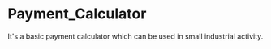 # Payment_Calculator
It's a basic payment calculator which can be used in small industrial activity.
